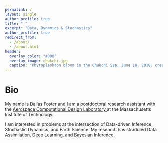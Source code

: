 ```yaml
---
permalink: /
layout: single
author_profile: true
title: " "
excerpt: "Data, Dynamics & Stochastics"
author_profile: true
redirect_from: 
  - /about/
  - /about.html
header:
  overlay_color: "#000"
  overlay_image: chukchi.jpg
  caption: "Phytoplankton bloom in the Chukchi Sea, June 18, 2018. credit: NASA Earth Observatory"
---
```



Bio
======
My name is Dallas Foster and I am a postdoctoral research assistant with the <a href="https://acdl-web.mit.edu/"> Aerospace Computational Design Laboratory </a> at the Massachusetts Institute of Technology. 

I am interested in problems at the intersection of Data-driven Inference, Stochastic Dynamics, and Earth Science. My research has straddled Data Assimilation, Deep Learning, and Bayesian Inference.


